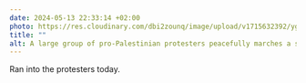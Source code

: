 ```yaml
---
date: 2024-05-13 22:33:14 +02:00
photo: https://res.cloudinary.com/dbi2zounq/image/upload/v1715632392/yggja3ydo9bvqomsyjdr.jpg
title: ""
alt: A large group of pro-Palestinian protesters peacefully marches a street in Amsterdam. 
---
```

Ran into the protesters today. 
